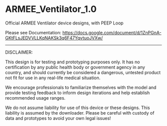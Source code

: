 # ARMEE_Ventilator_1.0
Official ARMEE Ventilator device designs, with PEEP Loop

Please see Documentation: 
https://docs.google.com/document/d/1ZnPGnA-GKtFLsJEDVVLLKqNAKSk3q6F47YqvtuoJVXw/


---

DISCLAIMER:

This design is for testing and prototyping purposes only.  It has no certification by any public health body or government agency in any country, and should currently be considered a dangerous, untested product not fit for use in any real-life medical situation.

We encourage professionals to familiarize themselves with the model and provide testing feedback to inform design iterations and help establish recommended usage ranges.

We do not assume liability for use of this device or these designs.  This liability is assumed by the downloader.  Please be careful with custody of data and prototypes to avoid your own legal issues!
